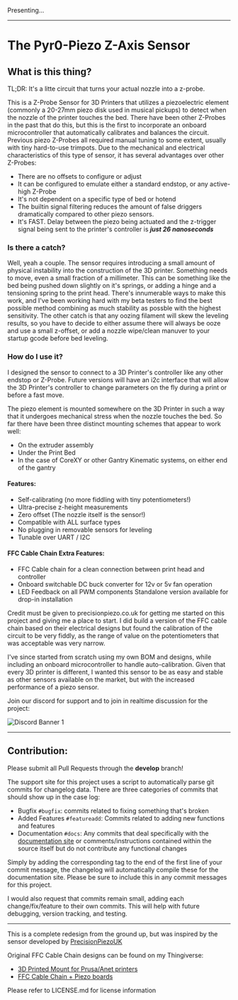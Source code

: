 Presenting...

---

# The Pyr0-Piezo Z-Axis Sensor

## What is this thing?

TL;DR: It's a litte circuit that turns your actual nozzle into a z-probe.

This is a Z-Probe Sensor for 3D Printers that utilizes a piezoelectric element (commonly a 20-27mm piezo disk used in musical pickups) to detect when the nozzle of the printer touches the bed. There have been other Z-Probes in the past that do this, but this is the first to incorporate an onboard microcontroller that automatically calibrates and balances the circuit. Previous piezo Z-Probes all required manual tuning to some extent, usually with tiny hard-to-use trimpots. Due to the mechanical and electrical characteristics of this type of sensor, it has several advantages over other Z-Probes:

- There are no offsets to configure or adjust
- It can be configured to emulate either a standard endstop, or any active-high Z-Probe
- It's not dependent on a specific type of bed or hotend
- The builtin signal filtering reduces the amount of false driggers dramatically compared to other piezo sensors.
- It's FAST. Delay between the piezo being actuated and the z-trigger signal being sent to the printer's controller is ***just 26 nanoseconds***

### Is there a catch?

Well, yeah a couple. The sensor requires introducing a small amount of physical instability into the construction of the 3D printer. Something needs to move, even a small fraction of a millimeter. This can be something like the bed being pushed down slightly on it's springs, or adding a hinge and a tensioning spring to the print head. There's innumerable ways to make this work, and I've been working hard with my beta testers to find the best possible method combining as much stability as possble with the highest sensitivity. The other catch is that any oozing filament will skew the leveling results, so you have to decide to either assume there will always be ooze and use a small z-offset, or add a nozzle wipe/clean manuver to your startup gcode before bed leveling.

### How do I use it?

I designed the sensor to connect to a 3D Printer's controller like any other endstop or Z-Probe. Future versions will have an i2c interface that will allow the 3D Printer's controller to change parameters on the fly during a print or before a fast move.

The piezo element is mounted somewhere on the 3D Printer in such a way that it undergoes mechanical stress when the nozzle touches the bed. So far there have been three distinct mounting schemes that appear to work well:

- On the extruder assembly
- Under the Print Bed
- In the case of CoreXY or other Gantry Kinematic systems, on either end of the gantry

#### Features:

- Self-calibrating (no more fiddling with tiny potentiometers!)
- Ultra-precise z-height measurements
- Zero offset (The nozzle itself is the sensor!)
- Compatible with ALL surface types
- No plugging in removable sensors for leveling
- Tunable over UART / I2C

#### FFC Cable Chain Extra Features:

- FFC Cable chain for a clean connection between print head and controller
- Onboard switchable DC buck converter for 12v or 5v fan operation
- LED Feedback on all PWM components
 Standalone version available for drop-in installation

Credit must be given to precisionpiezo.co.uk for getting me started on this project and giving me a place to start. I did build a version of the FFC cable chain based on their electrical designs but found the calibration of the circuit to be very fiddly, as the range of value on the potentiometers that was acceptable was very narrow.

I've since started from scratch using my own BOM and designs, while including an onboard microcontroller to handle auto-calibration. Given that every 3D printer is different, I wanted this sensor to be as easy and stable as other sensors available on the market, but with the increased performance of a piezo sensor.

Join our discord for support and to join in realtime discussion for the project:

![Discord Banner 1](https://discordapp.com/api/guilds/544587989536473099/widget.png?style=banner1)

---

## Contribution:

Please submit all Pull Requests through the **develop** branch!

The support site for this project uses a script to automatically parse git commits for changelog data. There are three categories of commits that should show up in the case log:

- Bugfix `#bugfix`: commits related to fixing something that's broken
- Added Features `#featureadd`: Commits related to adding new functions and features
- Documentation `#docs`: Any commits that deal specifically with the [documentation site](https://docs.pyroballpcbs.com) or comments/instructions contained within the source itself but do not contribute any functional changes

Simply by adding the corresponding tag to the end of the first line of your commit message, the changelog will automatically compile these for the documentation site. Please be sure to include this in any commit messages for this project.

I would also request that commits remain small, adding each change/fix/feature to their own commits. This will help with future debugging, version tracking, and testing.

---

This is a complete redesign from the ground up, but was inspired by the sensor developed by [PrecisionPiezoUK](https://precisionpiezo.co.uk/resources-osh)

Original FFC Cable Chain designs can be found on my Thingiverse:

- [3D Printed Mount for Prusa/Anet printers](https://www.thingiverse.com/thing:2712439)
- [FFC Cable Chain + Piezo boards](https://www.thingiverse.com/thing:2618717)

 Please refer to LICENSE.md for license information
